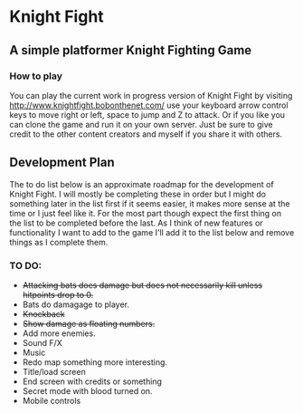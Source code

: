 # Knight Fight
## A simple platformer Knight Fighting Game

### How to play
You can play the current work in progress version of Knight Fight by visiting http://www.knightfight.bobonthenet.com/ use your keyboard arrow control keys to move right or left, space to jump and Z to attack.  Or if you like you can clone the game and run it on your own server.  Just be sure to give credit to the other content creators and myself if you share it with others.

## Development Plan
The to do list below is an approximate roadmap for the development of Knight Fight.  I will mostly be completing these in order but I might do something later in the list first if it seems easier, it makes more sense at the time or I just feel like it.  For the most part though expect the first thing on the list to be completed before the last.  As I think of new features or functionality I want to add to the game I'll add it to the list below and remove things as I complete them.

### TO DO:
* ~~Attacking bats does damage but does not necessarily kill unless hitpoints drop to 0.~~
* Bats do damagage to player.
* ~~Knockback~~
* ~~Show damage as floating numbers.~~
* Add more enemies.
* Sound F/X
* Music
* Redo map something more interesting.
* Title/load screen
* End screen with credits or something
* Secret mode with blood turned on.
* Mobile controls
